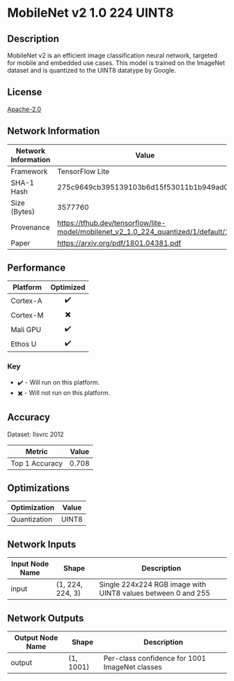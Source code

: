 # MobileNet v2 1.0 224 UINT8

## Description
MobileNet v2 is an efficient image classification neural network, targeted for mobile and embedded use cases. This model is trained on the ImageNet dataset and is quantized to the UINT8 datatype by Google.

## License
[Apache-2.0](https://spdx.org/licenses/Apache-2.0.html)

## Network Information
| Network Information |  Value         |
|---------------------|------------------|
|  Framework          | TensorFlow Lite |
|  SHA-1 Hash         | 275c9649cb395139103b6d15f53011b1b949ad00 |
|  Size (Bytes)       | 3577760 |
|  Provenance         | https://tfhub.dev/tensorflow/lite-model/mobilenet_v2_1.0_224_quantized/1/default/1 |
|  Paper              | https://arxiv.org/pdf/1801.04381.pdf |

## Performance
| Platform | Optimized |
|----------|:---------:|
| Cortex-A |:heavy_check_mark:         |
| Cortex-M |:heavy_multiplication_x:         |
| Mali GPU |:heavy_check_mark:         |
| Ethos U  |:heavy_check_mark:         |

### Key
* :heavy_check_mark: - Will run on this platform.
* :heavy_multiplication_x: - Will not run on this platform.


## Accuracy
Dataset: Ilsvrc 2012

| Metric | Value |
|--------|-------|
| Top 1 Accuracy | 0.708 |

## Optimizations
| Optimization |  Value  |
|-----------------|---------|
| Quantization | UINT8 |

## Network Inputs
| Input Node Name |  Shape  | Description |
|-----------------|---------|-------------|
| input | (1, 224, 224, 3) | Single 224x224 RGB image with UINT8 values between 0 and 255 |

## Network Outputs
| Output Node Name |  Shape  | Description |
|------------------|---------|-------------|
| output | (1, 1001) | Per-class confidence for 1001 ImageNet classes |
